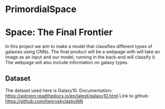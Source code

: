 # PrimordialSpace
# Space: The Final Frontier
In this project we aim to make a model that classifies different types of galaxies using CNNs. The final product will be a webpage with will take an image as an input and our model, running in the back-end will classify it. The webpage will also include information on galaxy types.
## Dataset
The dataset used here is Galaxy10.
Documentation: https://astronn.readthedocs.io/en/latest/galaxy10.html
Link to github: https://github.com/henrysky/astroNN
